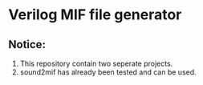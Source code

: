 # Verilog MIF file generator

## Notice:
1. This repository contain two seperate projects.
2. sound2mif has already been tested and can be used.

